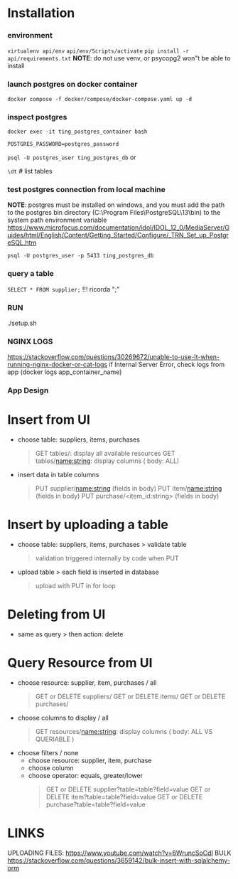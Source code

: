 # Installation

### environment
```virtualenv api/env```
```api/env/Scripts/activate```
```pip install -r api/requirements.txt```
**NOTE**: do not use venv, or psycopg2 won"t be able to install

### launch postgres on docker container
```docker compose -f docker/compose/docker-compose.yaml up -d```

### inspect postgres 
```docker exec -it ting_postgres_container bash```  

```POSTGRES_PASSWORD=postgres_password```  

```psql -U postgres_user ting_postgres_db``` or 
  
```\dt``` # list tables

### test postgres connection from local machine

**NOTE**: postgres must be installed on windows, and you must add the path to the postgres bin directory (C:\Program Files\PostgreSQL\13\bin) to the system path environment variable
https://www.microfocus.com/documentation/idol/IDOL_12_0/MediaServer/Guides/html/English/Content/Getting_Started/Configure/_TRN_Set_up_PostgreSQL.htm

```psql -U postgres_user -p 5433 ting_postgres_db``` 

### query a table

```SELECT * FROM supplier;``` !!! ricorda ";" 

### RUN
./setup.sh 

### NGINX LOGS
https://stackoverflow.com/questions/30269672/unable-to-use-lt-when-running-nginx-docker-or-cat-logs
if Internal Server Error, check logs from app (docker logs app_container_name)

### App Design
# Insert from UI
- choose table: suppliers, items, purchases
    > GET tables/: display all available resources
    > GET tables/<name:string>: display columns ( body: ALL)
- insert data in table columns
    > PUT supplier/<name:string> (fields in body)
    > PUT item/<name:string> (fields in body)
    > PUT purchase/<item_id:string> (fields in body)

# Insert by uploading a table
- choose table: suppliers, items, purchases > validate table
    > validation triggered internally by code when PUT
- upload table > each field is inserted in database
    > upload with PUT in for loop

# Deleting from UI
- same as query > then action: delete

# Query Resource from UI
- choose resource: supplier, item, purchases / all
    > GET or DELETE suppliers/
    > GET or DELETE items/
    > GET or DELETE purchases/
- choose columns to display / all
    > GET resources/<name:string>: display columns ( body: ALL VS QUERIABLE )
- choose filters / none
    - choose resource: supplier, item, purchase
    - choose column
    - choose operator: equals, greater/lower
        > GET or DELETE supplier?table=table?field=value
        > GET or DELETE item?table=table?field=value
        > GET or DELETE purchase?table=table?field=value

# LINKS
UPLOADING FILES: https://www.youtube.com/watch?v=6WruncSoCdI
BULK https://stackoverflow.com/questions/3659142/bulk-insert-with-sqlalchemy-orm
